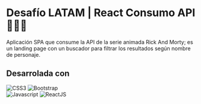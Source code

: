 # Desafío LATAM | React Consumo API 👩🏽‍💻
Aplicación SPA que consume la API de la serie animada Rick And Morty; es un landing page con un buscador para filtrar los resultados según nombre de personaje. 

## Desarrolada con
![CSS3](https://img.shields.io/badge/CSS3-grey?style=for-the-badge&logo=css3)
![Bootstrap](https://img.shields.io/badge/Bootstrap-grey?style=for-the-badge&logo=bootstrap)  
![Javascript](https://img.shields.io/badge/Javascript-grey?style=for-the-badge&logo=javascript)
![ReactJS](https://img.shields.io/badge/ReactJS-grey?style=for-the-badge&logo=react)  
